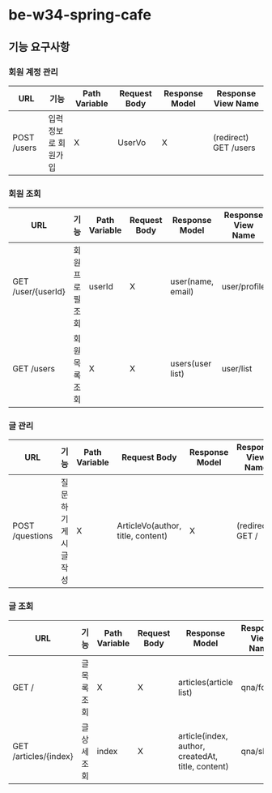 # be-w34-spring-cafe

## 기능 요구사항

### 회원 계정 관리

| URL         | 기능            | Path Variable | Request Body | Response Model | Response View Name    |
|-------------|---------------|---------------|--------------|----------------|-----------------------|
| POST /users | 입력 정보로 회원가입   | X             | UserVo       | X              | (redirect) GET /users |

### 회원 조회

| URL                | 기능        | Path Variable | Request Body | Response Model    | Response View Name |
|--------------------|-----------|---------------|--------------|-------------------|--------------------|
| GET /user/{userId} | 회원 프로필 조회 | userId        | X            | user(name, email) | user/profile       |
| GET /users         | 회원 목록 조회  | X             | X            | users(user list)  | user/list          |

### 글 관리

| URL             | 기능          | Path Variable | Request Body                      | Response Model | Response View Name |
|-----------------|-------------|---------------|-----------------------------------|----------------|--------------------|
| POST /questions | 질문하기 게시글 작성 | X             | ArticleVo(author, title, content) | X              | (redirect) GET /   |

### 글 조회

| URL                   | 기능      | Path Variable | Request Body | Response Model                                    | Response View Name |
|-----------------------|---------|---------------|--------------|---------------------------------------------------|--------------------|
| GET /                 | 글 목록 조회 | X             | X            | articles(article list)                            | qna/form           |
| GET /articles/{index} | 글 상세 조회 | index         | X            | article(index, author, createdAt, title, content) | qna/show           |
